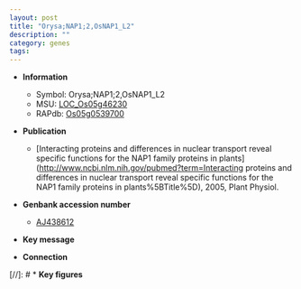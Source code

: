 ```yaml
---
layout: post
title: "Orysa;NAP1;2,OsNAP1_L2"
description: ""
category: genes
tags: 
---
```


* **Information**  
    + Symbol: Orysa;NAP1;2,OsNAP1_L2  
    + MSU: [LOC_Os05g46230](http://rice.plantbiology.msu.edu/cgi-bin/ORF_infopage.cgi?orf=LOC_Os05g46230)  
    + RAPdb: [Os05g0539700](http://rapdb.dna.affrc.go.jp/viewer/gbrowse_details/irgsp1?name=Os05g0539700)  

* **Publication**  
    + [Interacting proteins and differences in nuclear transport reveal specific functions for the NAP1 family proteins in plants](http://www.ncbi.nlm.nih.gov/pubmed?term=Interacting proteins and differences in nuclear transport reveal specific functions for the NAP1 family proteins in plants%5BTitle%5D), 2005, Plant Physiol.

* **Genbank accession number**  
    + [AJ438612](http://www.ncbi.nlm.nih.gov/nuccore/AJ438612)

* **Key message**  

* **Connection**  

[//]: # * **Key figures**  


